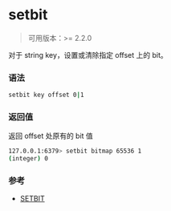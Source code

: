 # setbit

> 可用版本：>= 2.2.0

对于 string key，设置或清除指定 offset 上的 bit。

### 语法

```bash
setbit key offset 0|1
```

### 返回值

返回 offset 处原有的 bit 值

```bash
127.0.0.1:6379> setbit bitmap 65536 1
(integer) 0
```

### 参考

- [SETBIT](http://www.redis.cn/commands/setbit.html)